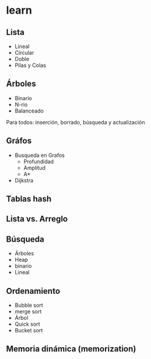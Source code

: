 # learn
## Lista
  - Lineal
  - Circular
  - Doble
  - Pilas y Colas

## Árboles
  - Binario
  - N-rio
  - Balanceado

Para todos: inserción, borrado, búsqueda y actualización

## Gráfos
  - Busqueda en Grafos
    - Profundidad
    - Amplitud
    - A*
  - Dijkstra
  
## Tablas hash

## Lista vs. Arreglo

## Búsqueda
  - Árboles
  - Heap
  - binario
  - Lineal
  
## Ordenamiento
  - Bubble sort
  - merge sort
  - Árbol
  - Quick sort
  - Bucket sort

## Memoria dinámica (memorization)
